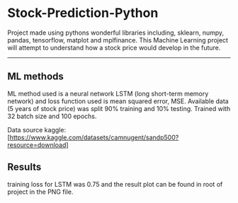 # Stock-Prediction-Python

Project made using pythons wonderful libraries including, sklearn, numpy, pandas, tensorflow, matplot and mplfinance.  This Machine Learning project will attempt to understand how a stock price would develop in the future.

---

## ML methods

 ML method used is a neural network LSTM (long short-term memory network) and loss function used is mean squared error, MSE. Available data (5 years of stock price) was split 90% training and 10% testing. Trained with 32 batch size and 100 epochs.

Data source kaggle: [https://www.kaggle.com/datasets/camnugent/sandp500?resource=download]

## Results

training loss for LSTM was 0.75 and the result plot can be found in root of project in the PNG file. 
